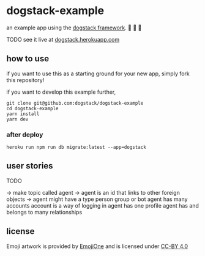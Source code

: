 # dogstack-example

an example app using the [dogstack framework](https://dogstack.js.org). :dog: :dog: :dog:

TODO see it live at [dogstack.herokuapp.com](https://dogstack.herokuapp.com/)

## how to use

if you want to use this as a starting ground for your new app, simply fork this repository!

if you want to develop this example further,

```shell
git clone git@github.com:dogstack/dogstack-example
cd dogstack-example
yarn install
yarn dev
```

### after deploy

```shell
heroku run npm run db migrate:latest --app=dogstack
```

## user stories

TODO

-> make topic called agent
-> agent is an id that links to other foreign objects
-> agent might have a type person group or bot
agent has many accounts
account is a way of logging in
agent has one profile
agent has and belongs to many relationships

## license

Emoji artwork is provided by [EmojiOne](https://www.emojione.com) and is licensed under [CC-BY 4.0](https://creativecommons.org/licenses/by/4.0/legalcode)
